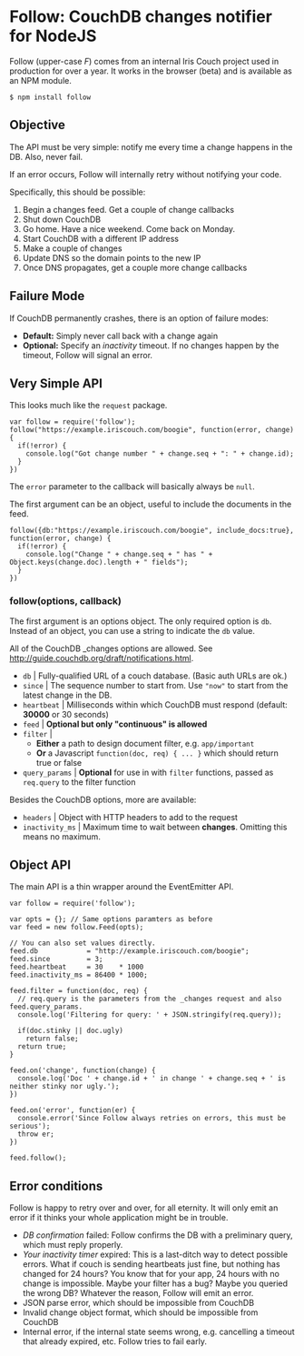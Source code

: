 # Follow: CouchDB changes notifier for NodeJS

Follow (upper-case *F*) comes from an internal Iris Couch project used in production for over a year. It works in the browser (beta) and is available as an NPM module.

    $ npm install follow

## Objective

The API must be very simple: notify me every time a change happens in the DB. Also, never fail.

If an error occurs, Follow will internally retry without notifying your code.

Specifically, this should be possible:

1. Begin a changes feed. Get a couple of change callbacks
2. Shut down CouchDB
3. Go home. Have a nice weekend. Come back on Monday.
4. Start CouchDB with a different IP address
5. Make a couple of changes
6. Update DNS so the domain points to the new IP
7. Once DNS propagates, get a couple more change callbacks

## Failure Mode

If CouchDB permanently crashes, there is an option of failure modes:

* **Default:** Simply never call back with a change again
* **Optional:** Specify an *inactivity* timeout. If no changes happen by the timeout, Follow will signal an error.

## Very Simple API

This looks much like the `request` package.

    var follow = require('follow');
    follow("https://example.iriscouch.com/boogie", function(error, change) {
      if(!error) {
        console.log("Got change number " + change.seq + ": " + change.id);
      }
    })

The `error` parameter to the callback will basically always be `null`.

The first argument can be an object, useful to include the documents in the feed.

    follow({db:"https://example.iriscouch.com/boogie", include_docs:true}, function(error, change) {
      if(!error) {
        console.log("Change " + change.seq + " has " + Object.keys(change.doc).length + " fields");
      }
    })

### follow(options, callback)

The first argument is an options object. The only required option is `db`. Instead of an object, you can use a string to indicate the `db` value.

All of the CouchDB _changes options are allowed. See http://guide.couchdb.org/draft/notifications.html.

* `db` | Fully-qualified URL of a couch database. (Basic auth URLs are ok.)
* `since` | The sequence number to start from. Use `"now"` to start from the latest change in the DB.
* `heartbeat` | Milliseconds within which CouchDB must respond (default: **30000** or 30 seconds)
* `feed` | **Optional but only "continuous" is allowed**
* `filter` |
  * **Either** a path to design document filter, e.g. `app/important`
  * **Or** a Javascript `function(doc, req) { ... }` which should return true or false
* `query_params` | **Optional** for use in with `filter` functions, passed as `req.query` to the filter function

Besides the CouchDB options, more are available:

* `headers` | Object with HTTP headers to add to the request
* `inactivity_ms` | Maximum time to wait between **changes**. Omitting this means no maximum.

## Object API

The main API is a thin wrapper around the EventEmitter API.

    var follow = require('follow');

    var opts = {}; // Same options paramters as before
    var feed = new follow.Feed(opts);

    // You can also set values directly.
    feed.db            = "http://example.iriscouch.com/boogie";
    feed.since         = 3;
    feed.heartbeat     = 30    * 1000
    feed.inactivity_ms = 86400 * 1000;

    feed.filter = function(doc, req) {
      // req.query is the parameters from the _changes request and also feed.query_params.
      console.log('Filtering for query: ' + JSON.stringify(req.query));

      if(doc.stinky || doc.ugly)
        return false;
      return true;
    }

    feed.on('change', function(change) {
      console.log('Doc ' + change.id + ' in change ' + change.seq + ' is neither stinky nor ugly.');
    })

    feed.on('error', function(er) {
      console.error('Since Follow always retries on errors, this must be serious');
      throw er;
    })

    feed.follow();

## Error conditions

Follow is happy to retry over and over, for all eternity. It will only emit an error if it thinks your whole application might be in trouble.

* *DB confirmation* failed: Follow confirms the DB with a preliminary query, which must reply properly.
* *Your inactivity timer* expired: This is a last-ditch way to detect possible errors. What if couch is sending heartbeats just fine, but nothing has changed for 24 hours? You know that for your app, 24 hours with no change is impossible. Maybe your filter has a bug? Maybe you queried the wrong DB? Whatever the reason, Follow will emit an error.
* JSON parse error, which should be impossible from CouchDB
* Invalid change object format, which should be impossible from CouchDB
* Internal error, if the internal state seems wrong, e.g. cancelling a timeout that already expired, etc. Follow tries to fail early.
